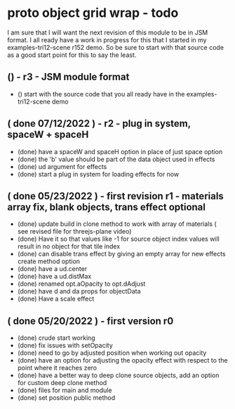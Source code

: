 # proto object grid wrap - todo

<!-- r3 and JSM version of module -->

I am sure that I will want the next revision of this module to be in JSM format. I all ready have a work in progress for this that I started in my examples-tri12-scene r152 demo. So be sure to start with that source code as a good start point for this to say the least.

## () - r3 - JSM module format
* () start with the source code that you all ready have in the examples-tri12-scene demo

<!-- DONE -->

## ( done 07/12/2022 ) - r2 - plug in system, spaceW + spaceH
* (done) have a spaceW and spaceH option in place of just space option
* (done) the 'b' value should be part of the data object used in effects
* (done) ud argument for effects
* (done) start a plug in system for loading effects for now

## ( done 05/23/2022 ) - first revision r1 - materials array fix, blank objects, trans effect optional
* (done) update build in clone method to work with array of materials ( see revised file for threejs-plane video)
* (done) Have it so that values like -1 for source object index values will result in no object for that tile index
* (done) can disable trans effect by giving an empty array for new effects create method option
* (done) have a ud.center
* (done) have a ud.distMax
* (done) renamed opt.aOpacity to opt.dAdjust
* (done) have d and da props for objectData
* (done) Have a scale effect

## ( done 05/20/2022 ) - first version r0
* (done) crude start working
* (done) fix issues with setOpacity
* (done) need to go by adjusted position when working out opacity
* (done) have an option for adjusting the opacity effect with respect to the point where it reaches zero
* (done) have a better way to deep clone source objects, add an option for custom deep clone method
* (done) files for main and module
* (done) set position public method